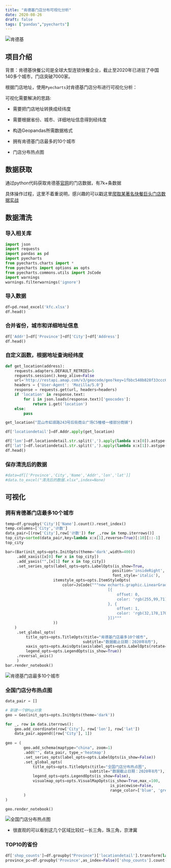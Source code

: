 ```yaml
---
title: "肯德基门店分布可视化分析"
date: 2020-08-26
draft: false
tags: ["pandas","pyecharts"]
---
```


![肯德基](/images/202008/kfc.png)

## 项目介绍

背景：肯德基快餐公司是全球大型连锁快餐企业，截止至2020年已进驻了中国140多个城市，门店突破7000家。

根据门店地址，使用`Pyecharts`对肯德基门店分布进行可视化分析：

可视化需要解决的思路:

* 需要把门店地址转换成经纬度

* 需要根据省份、城市、详细地址信息得到经纬度

* 构造Geopandas所需数据格式

* 拥有肯德基门店最多的10个城市

* 门店分布热点图

## 数据获取

通过python代码获取肯德基[官网](http://www.kfc.com.cn/kfccda/storelist/index.aspx)的门店数据，有7k+条数据

具体操作过程，这里不着重说明，感兴趣的可以戳这里[爬取某著名快餐巨头门店数据实战](https://hank-leo.github.io/post/spider/爬取某著名快餐巨头门店数据实战/)

## 数据清洗

### 导入相关库

```python
import json
import requests
import pandas as pd
import pyecharts
from pyecharts.charts import *
from pyecharts import options as opts
from pyecharts.commons.utils import JsCode
import warnings
warnings.filterwarnings('ignore')
```

### 导入数据

```python
df=pd.read_excel('kfc.xlsx')
df.head()
```

### 合并省份，城市和详细地址信息

```python
df['Addr']=df['Province']+df['City']+df['Address']
df.head()
```


### 自定义函数，根据地址查询经纬度


```python
def get_location(address):
    requests.adapters.DEFAULT_RETRIES=5
    requests.session().keep_alive=False
    url='http://restapi.amap.com/v3/geocode/geo?key=1fbbc548b828f33ccc64f4613ae52497&s=rsv3&city=35&address={}'.format(address)
    headers = {'User-Agent': 'Mozilla/5.0'}
    response = requests.get(url, headers=headers)
    if 'location' in response.text:
        for i in json.loads(response.text)['geocodes']:
            return i.get('location')
    else:
        pass
```

```python
get_location("昆山市虹祺路243号后街商业广场C5幢楼一楼部分商铺")
```

```python
df['locationdetail']=df.Addr.apply(get_location)
```


```python
df['lon']=df.locationdetail.str.split(',').apply(lambda x:x[0]).astype(float)##经度
df['lat']=df.locationdetail.str.split(',').apply(lambda x:x[1]).astype(float)#纬度
df.head()
```

### 保存清洗后的数据


```python
#data=df[['Province','City','Name','Addr','lon','lat']]
#data.to_excel("清洗后的数据.xlsx",index=None)
```

## 可视化

### 拥有肯德基门店最多10个城市


```python
temp=df.groupby('City')['Name'].count().reset_index()
temp.columns=['City','计数']
data_pair=[(row['City'],row['计数']) for _,row in temp.iterrows()]
top_city=sorted(data_pair,key=lambda x:x[1],reverse=True)[:10][::-1]
top_city
```


```python
bar=(Bar(init_opts=opts.InitOpts(theme='dark',width=400))
     .add_xaxis([x[0] for x in top_city])
     .add_yaxis("",[x[1] for x in top_city])
     .set_series_opts(label_opts=opts.LabelOpts(is_show=True,
                                               position='insideRight',
                                               font_style='italic'),
                     itemstyle_opts=opts.ItemStyleOpts(
                         color=JsCode("""new echarts.graphic.LinearGradient(1, 0, 0, 0, 
                                             [{
                                                 offset: 0,
                                                 color: 'rgb(255,99,71)'
                                             }, {
                                                 offset: 1,
                                                 color: 'rgb(32,178,170)'
                                             }])"""
                     ))
    )
     .set_global_opts(
         title_opts=opts.TitleOpts(title="肯德基门店最多10个城市",
                                  subtitle="数据截止日期：2020年8月"),
         xaxis_opts=opts.AxisOpts(axislabel_opts=opts.LabelOpts(rotate=45)),
         legend_opts=opts.LegendOpts(is_show=True))
     .reversal_axis()
     )
bar.render_notebook()
```
![肯德基门店最多10个城市](/images/202008/肯德基门店最多10个城市.png)

### 全国门店分布热点图

```python
data_pair = []

# 新建一个BMap对象
geo = Geo(init_opts=opts.InitOpts(theme='dark'))

for _, row in data.iterrows():
    geo.add_coordinate(row['City'], row['lon'], row['lat'])
    data_pair.append([row['City'], 1])
    
geo = (
        geo.add_schema(maptype="china", zoom=1)
        .add("", data_pair, type_='heatmap')
        .set_series_opts(label_opts=opts.LabelOpts(is_show=False))
        .set_global_opts(
            title_opts=opts.TitleOpts(title="全国门店分布热点图",
                                     subtitle="数据截止日期：2020年8月"),
            legend_opts=opts.LegendOpts(is_show=False),
            visualmap_opts=opts.VisualMapOpts(is_show=True,max_=100, 
                                              is_piecewise=False, 
                                              range_color=['blue', 'green', 'yellow', 'red'])
        )
)

geo.render_notebook()
```
![全国门店分布热点图](/images/202008/全国门店分布热点图.png)

- 很直观的可以看到这几个区域比较红--长三角，珠三角，京津冀

### TOP10的省份
```python
df['shop_counts']=df.groupby("Province")['locationdetail'].transform(lambda x: x.count())
province_pc=df.groupby('Province',as_index=False)['shop_counts'].count().sort_values(by='shop_counts',ascending=False)
```
